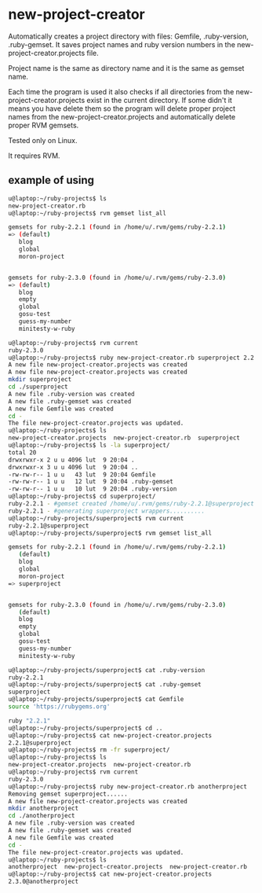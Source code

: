 # new-project-creator

Automatically creates a project directory with files: Gemfile, .ruby-version, .ruby-gemset.
It saves project names and ruby version numbers in the new-project-creator.projects file.

Project name is the same as directory name and it is the same as gemset name.

Each time the program is used it also checks if all directories from the new-project-creator.projects exist in the current directory.
If some didn't it means you have delete them so the program will delete proper project names from the new-project-creator.projects
and automatically delete proper RVM gemsets.

Tested only on Linux.

It requires RVM.

## example of using

```bash
u@laptop:~/ruby-projects$ ls
new-project-creator.rb
u@laptop:~/ruby-projects$ rvm gemset list_all

gemsets for ruby-2.2.1 (found in /home/u/.rvm/gems/ruby-2.2.1)
=> (default)
   blog
   global
   moron-project


gemsets for ruby-2.3.0 (found in /home/u/.rvm/gems/ruby-2.3.0)
=> (default)
   blog
   empty
   global
   gosu-test
   guess-my-number
   minitesty-w-ruby

u@laptop:~/ruby-projects$ rvm current
ruby-2.3.0
u@laptop:~/ruby-projects$ ruby new-project-creator.rb superproject 2.2.1
A new file new-project-creator.projects was created
A new file new-project-creator.projects was created
mkdir superproject
cd ./superproject
A new file .ruby-version was created
A new file .ruby-gemset was created
A new file Gemfile was created
cd -
The file new-project-creator.projects was updated.
u@laptop:~/ruby-projects$ ls
new-project-creator.projects  new-project-creator.rb  superproject
u@laptop:~/ruby-projects$ ls -la superproject/
total 20
drwxrwxr-x 2 u u 4096 lut  9 20:04 .
drwxrwxr-x 3 u u 4096 lut  9 20:04 ..
-rw-rw-r-- 1 u u   43 lut  9 20:04 Gemfile
-rw-rw-r-- 1 u u   12 lut  9 20:04 .ruby-gemset
-rw-rw-r-- 1 u u   10 lut  9 20:04 .ruby-version
u@laptop:~/ruby-projects$ cd superproject/
ruby-2.2.1 - #gemset created /home/u/.rvm/gems/ruby-2.2.1@superproject
ruby-2.2.1 - #generating superproject wrappers..........
u@laptop:~/ruby-projects/superproject$ rvm current
ruby-2.2.1@superproject
u@laptop:~/ruby-projects/superproject$ rvm gemset list_all

gemsets for ruby-2.2.1 (found in /home/u/.rvm/gems/ruby-2.2.1)
   (default)
   blog
   global
   moron-project
=> superproject


gemsets for ruby-2.3.0 (found in /home/u/.rvm/gems/ruby-2.3.0)
   (default)
   blog
   empty
   global
   gosu-test
   guess-my-number
   minitesty-w-ruby

u@laptop:~/ruby-projects/superproject$ cat .ruby-version
ruby-2.2.1
u@laptop:~/ruby-projects/superproject$ cat .ruby-gemset 
superproject
u@laptop:~/ruby-projects/superproject$ cat Gemfile 
source 'https://rubygems.org'

ruby "2.2.1"
u@laptop:~/ruby-projects/superproject$ cd ..
u@laptop:~/ruby-projects$ cat new-project-creator.projects 
2.2.1@superproject
u@laptop:~/ruby-projects$ rm -fr superproject/
u@laptop:~/ruby-projects$ ls
new-project-creator.projects  new-project-creator.rb
u@laptop:~/ruby-projects$ rvm current
ruby-2.3.0
u@laptop:~/ruby-projects$ ruby new-project-creator.rb anotherproject
Removing gemset superproject......
A new file new-project-creator.projects was created
mkdir anotherproject
cd ./anotherproject
A new file .ruby-version was created
A new file .ruby-gemset was created
A new file Gemfile was created
cd -
The file new-project-creator.projects was updated.
u@laptop:~/ruby-projects$ ls
anotherproject  new-project-creator.projects  new-project-creator.rb
u@laptop:~/ruby-projects$ cat new-project-creator.projects 
2.3.0@anotherproject


```
